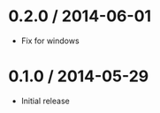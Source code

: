 0.2.0  / 2014-06-01
===================

  * Fix for windows

0.1.0  / 2014-05-29
===================

  * Initial release

